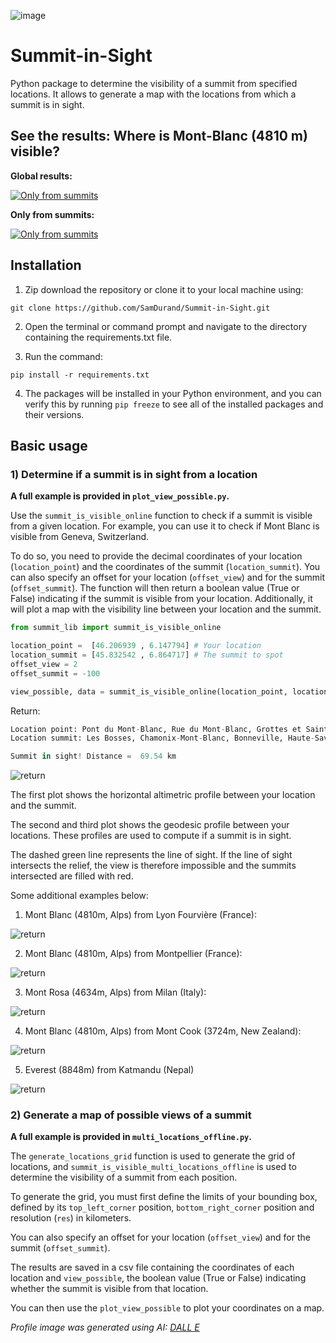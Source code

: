 ![image](data/pictures/logo_summit.png)

# Summit-in-Sight

Python package to determine the visibility of a summit from specified locations. It allows to generate a map with the locations from which a summit is in sight.

## See the results: Where is Mont-Blanc (4810 m) visible?
**Global results:**

[![Only from summits](data/pictures/from_summits_MontBlanc_map.png)](https://htmlpreview.github.io/?https://raw.githubusercontent.com/SamDurand/Summit-in-Sight/main/data/maps/from_summits_MontBlanc.html?token=GHSAT0AAAAAAB6GVP5XZJTZP7DTNTQKSZZ2Y76DMQQ)

**Only from summits:**

[![Only from summits](data/pictures/from_summits_MontBlanc_map.png)](https://htmlpreview.github.io/?https://raw.githubusercontent.com/SamDurand/Summit-in-Sight/main/data/maps/from_summits_MontBlanc.html?token=GHSAT0AAAAAAB6GVP5XZJTZP7DTNTQKSZZ2Y76DMQQ)

## Installation

1. Zip download the repository or clone it to your local machine using:
```
git clone https://github.com/SamDurand/Summit-in-Sight.git
```
2. Open the terminal or command prompt and navigate to the directory containing the requirements.txt file.

3. Run the command:
```
pip install -r requirements.txt
```
4. The packages will be installed in your Python environment, and you can verify this by running `pip freeze` to see all of the installed packages and their versions.

## Basic usage

### 1) Determine if a summit is in sight from a location

**A full example is provided in `plot_view_possible.py`.**

Use the `summit_is_visible_online` function to check if a summit is visible from a given location. For example, you can use it to check if Mont Blanc is visible from Geneva, Switzerland. 

To do so, you need to provide the decimal coordinates of your location (`location_point`) and the coordinates of the summit (`location_summit`). You can also specify an offset for your location (`offset_view`) and for the summit (`offset_summit`). The function will then return a boolean value (True or False) indicating if the summit is visible from your location. Additionally, it will plot a map with the visibility line between your location and the summit.

```python
from summit_lib import summit_is_visible_online

location_point =  [46.206939 , 6.147794] # Your location
location_summit = [45.832542 , 6.864717] # The summit to spot
offset_view = 2
offset_summit = -100

view_possible, data = summit_is_visible_online(location_point, location_summit, plot=True, offset_view=offset_view,offset_summit=offset_summit)
```

Return:
```python
Location point: Pont du Mont-Blanc, Rue du Mont-Blanc, Grottes et Saint-Gervais, Genève, 1201, Schweiz/Suisse/Svizzera/Svizra
Location summit: Les Bosses, Chamonix-Mont-Blanc, Bonneville, Haute-Savoie, Auvergne-Rhône-Alpes, France métropolitaine, 74400, France

Summit in sight! Distance =  69.54 km
```

![return](data/pictures/geneva_montblanc.png)

The first plot shows the horizontal altimetric profile between your location and the summit.

The second and third plot shows the geodesic profile between your locations. These profiles are used to compute if a summit is in sight. 

The dashed green line represents the line of sight. If the line of sight intersects the relief, the view is therefore impossible and the summits intersected are filled with red.

Some additional examples below:
1. Mont Blanc (4810m, Alps) from Lyon Fourvière (France):

![return](data/pictures/lyon_montblanc.png)

2. Mont Blanc (4810m, Alps) from Montpellier (France):

![return](data/pictures/montpellier_montblanc.png)

3. Mont Rosa (4634m, Alps) from Milan (Italy):

![return](data/pictures/milan_montrosa.png)

4. Mont Blanc (4810m, Alps) from Mont Cook (3724m, New Zealand):

![return](data/pictures/mtcooknz_montblanc.png)

5. Everest (8848m) from Katmandu (Nepal)
   
![return](data/pictures/katmandu_everest.png)

### 2) Generate a map of possible views of a summit

**A full example is provided in `multi_locations_offline.py`.**

The `generate_locations_grid` function is used to generate the grid of locations, and `summit_is_visible_multi_locations_offline` is used to determine the visibility of a summit from each position.

To generate the grid, you must first define the limits of your bounding box, defined by its `top_left_corner` position, `bottom_right_corner` position and resolution (`res`) in kilometers.

You can also specify an offset for your location (`offset_view`) and for the summit (`offset_summit`).

The results are saved in a csv file containing the coordinates of each location and `view_possible`, the boolean value (True or False) indicating whether the summit is visible from that location.

You can then use the `plot_view_possible` to plot your coordinates on a map.


*Profile image was generated using AI: [DALL E](https://openai.com/dall-e-2/)*
